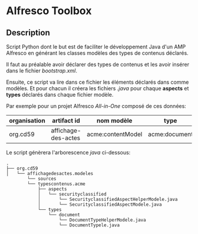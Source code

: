 # Alfresco Toolbox  
## Description
Script Python dont le but est de faciliter le développement Java d'un AMP Alfresco en générant les classes modèles des types de contenus déclarés.

Il faut au préalable avoir déclarer des types de contenus et les avoir insérer dans le fichier _bootstrap.xml_.

Ensuite, ce script va lire dans ce fichier les éléments déclarés dans comme modèles. 
Et pour chacun il créera les fichiers _.java_ pour chaque **aspects** et **types** déclarés dans chaque fichier modèle.

Par exemple pour un projet Alfresco  *All-in-One* composé de ces données:

| organisation | artifact id  | nom modèle | type | aspect
|--|--|--|--|--|
| org.cd59  | affichage-des-actes | acme:contentModel | acme:document | acme:securityClassified |

Le script génèrera l'arborescence _java_ ci-dessous:
```
.
├── org.cd59
│   └── affichagedesactes.modeles
        └── sources
        └── typescontenus.acme
            ├── aspects
            │   └── securityclassified
            │       └── SecurityclassifiedAspectHelperModele.java                
            │       └── SecurityclassifiedAspectModele.java
            └── types
                └── document
                    └── DocumentTypeHelperModele.java
                    └── DocumentTypele.java
```
